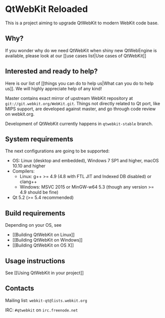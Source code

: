 # QtWebKit Reloaded

This is a project aiming to upgrade QtWebKit to modern WebKit code base.

## Why?

If you wonder why do we need QtWebKit when shiny new QtWebEngine is available, please look at our [[use cases list|Use cases of QtWebKit]]

## Interested and ready to help?

Here is our list of [[things you can do to help us|What can you do to help us]]. We will highly appreciate help of any kind!

Master contains exact mirror of upstream WebKit repository at `git://git.webkit.org/WebKit.git`. Things not directly related to Qt port, like MIPS support, are developed against master, and go through code review on webkit.org.

Development of QtWebKit currently happens in `qtwebkit-stable` branch.

## System requirements

The next configurations are going to be supported:

* OS: Linux (desktop and embedded), Windows 7 SP1 and higher, macOS 10.10 and higher
* Compilers:
    * Linux: g++ >= 4.9 (4.8 with FTL JIT and Indexed DB disabled) or clang++
    * Windows: MSVC 2015 or MinGW-w64 5.3 (though any version >= 4.9 should be fine)
* Qt 5.2 (>= 5.4 recommended)

## Build requirements

Depending on your OS, see
* [[Building QtWebKit on Linux]]
* [[Building QtWebKit on Windows]]
* [[Building QtWebKit on OS X]]

## Usage instructions

See [[Using QtWebKit in your project]]

## Contacts
Mailing list: `webkit-qt@lists.webkit.org`

IRC: `#qtwebkit` on `irc.freenode.net`
